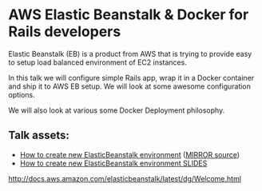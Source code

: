 # AWS Elastic Beanstalk & Docker for Rails developers

Elastic Beanstalk (EB) is a product from AWS that is trying to provide
easy to setup load balanced environment of EC2 instances.

In this talk we will configure simple Rails app, wrap it in a Docker
container and ship it to AWS EB setup. We will look at some awesome
configuration options.

We will also look at various some Docker Deployment philosophy.

## Talk assets:

* [How to create new ElasticBeanstalk environment](http://www.eq8.eu/blogs/34-set-up-aws-elastic-beanstalk) ([MIRROR source](https://github.com/equivalent/scrapbook2/blob/master/archive/blogs/2016-11-set-up-aws-elastic-beanstalk-demo.md))
* [How to create new ElasticBeanstalk environment SLIDES](https://docs.google.com/presentation/d/1cMx3SL6cfQy-oKDgxLprpgPTBjOG4gN-F8AXDgP-3Tc/edit?usp=sharing)





http://docs.aws.amazon.com/elasticbeanstalk/latest/dg/Welcome.html
